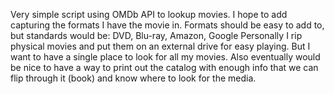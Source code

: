 Very simple script using OMDb API to lookup movies.
I hope to add capturing the formats I have the movie in.
Formats should be easy to add to, but standards would be: DVD, Blu-ray, Amazon, Google
Personally I rip physical movies and put them on an external drive for easy playing.  But I want to have a single place to look for all my movies.
Also eventually would be nice to have a way to print out the catalog with enough info that we can flip through it (book) and know where to look for the media.
